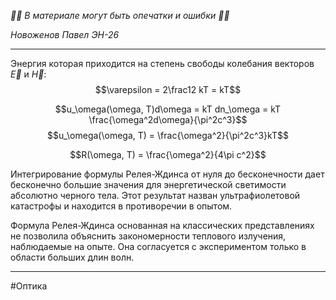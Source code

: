 *🚨🚨 В материале могут быть опечатки и ошибки 🚨🚨*

*Новоженов Павел*
*ЭН-26*

---

Энергия которая приходится на степень свободы колебания векторов $\vec E$ и $\vec H$:
$$\varepsilon = 2\frac12 kT = kT$$

$$u_\omega(\omega, T)d\omega = kT dn_\omega = kT \frac{\omega^2d\omega}{\pi^2c^3}$$
$$u_\omega(\omega, T) = \frac{\omega^2}{\pi^2c^3}kT$$

$$R(\omega, T) = \frac{\omega^2}{4\pi c^2}$$

Интегрирование формулы Релея-Ждинса от нуля до бесконечности дает бесконечно большие значения для энергетической светимости абсолютно черного тела. Этот результат назван ультрафиолетовой катастрофы и находится в противоречии в опытом.

Формула Релея-Ждинса основанная на классических представлениях не позволила объяснить закономерности теплового излучения, наблюдаемые на опыте. Она согласуется с экспериментом только в области больших длин волн.

---

#Оптика 
